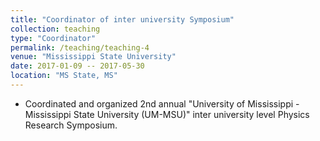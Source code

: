 ```yaml
---
title: "Coordinator of inter university Symposium"
collection: teaching
type: "Coordinator"
permalink: /teaching/teaching-4
venue: "Mississippi State University"
date: 2017-01-09 -- 2017-05-30
location: "MS State, MS"
---
```

* Coordinated and organized 2nd annual "University of Mississippi - Mississippi State University (UM-MSU)" inter university level Physics Research Symposium.
